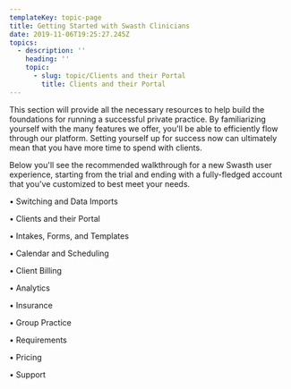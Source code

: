 ```yaml
---
templateKey: topic-page
title: Getting Started with Swasth Clinicians
date: 2019-11-06T19:25:27.245Z
topics:
  - description: ''
    heading: ''
    topic:
      - slug: topic/Clients and their Portal
        title: Clients and their Portal
---
```

This section will provide all the necessary resources to help build the foundations for running a successful private practice. By familiarizing yourself with the many features we offer, you'll be able to efficiently flow through our platform. Setting yourself up for success now can ultimately mean that you have more time to spend with clients.

Below you'll see the recommended walkthrough for a new Swasth user experience, starting from the trial and ending with a fully-fledged account that you've customized to best meet your needs.

•	Switching and Data Imports

•	Clients and their Portal

•	Intakes, Forms, and Templates

•	Calendar and Scheduling

•	Client Billing

•	Analytics

•	Insurance

•	Group Practice

•	Requirements

•	Pricing

•	Support
